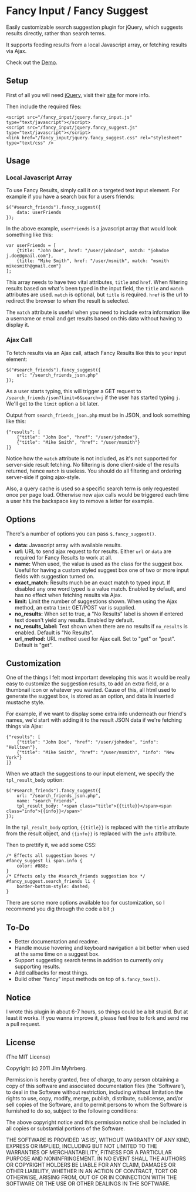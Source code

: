 # Fancy Input / Fancy Suggest

Easily customizable search suggestion plugin for jQuery, which suggests results directly, rather than search terms.

It supports feeding results from a local Javascript array, or fetching results via Ajax.

Check out the [Demo][].

## Setup

First of all you will need [jQuery][], visit their [site][jquery] for more info.

Then include the required files:

    <script src="/fancy_input/jquery.fancy_input.js" type="text/javascript"></script>
	<script src="/fancy_input/jquery.fancy_suggest.js" type="text/javascript"></script>
    <link href="/fancy_input/jquery.fancy_suggest.css" rel="stylesheet" type="text/css" />

## Usage

### Local Javascript Array

To use Fancy Results, simply call it on a targeted text input element. For example if you have a search box for a users friends:

    $("#search_friends").fancy_suggest({
    	data: userFriends
    });

In the above example, `userFriends` is a javascript array that would look something like this:

    var userFriends = [
        {title: "John Doe", href: "/user/johndoe", match: "johndoe j.doe@gmail.com"},
        {title: "Mike Smith", href: "/user/msmith", match: "msmith mikesmith@gmail.com"}
    ];

This array needs to have two vital attributes, `title` and `href`. When filtering results based on what's been typed in the input field, the `title` and `match` attributes are used. `match` is optional, but `title` is required. `href` is the url to redirect the browser to when the result is selected.

The `match` attribute is useful when you need to include extra information like a username or email and get results based on this data without having to display it.

### Ajax Call

To fetch results via an Ajax call, attach Fancy Results like this to your input element:

    $("#search_friends").fancy_suggest({
    	url: "/search_friends_json.php"
    });

As a user starts typing, this will trigger a GET request to `/search_friends/json?limit=6&search=j` if the user has started typing `j`. We'll get to the `limit` option a bit later.

Output from `search_friends_json.php` must be in JSON, and look something like this:

    {"results": [
        {"title": "John Doe", "href": "/user/johndoe"},
        {"title": "Mike Smith", "href": "/user/msmith"}
    ]}

Notice how the `match` attribute is not included, as it's not supported for server-side result fetching. No filtering is done client-side of the results returned, hence `match` is useless. You should do all filtering and ordering server-side if going ajax-style.

Also, a query cache is used so a specific search term is only requested once per page load. Otherwise new ajax calls would be triggered each time a user hits the backspace key to remove a letter for example.

## Options

There's a number of options you can pass `$.fancy_suggest()`.

* **data:** Javascript array with available results.
* **url:** URL to send ajax request to for results. Either `url` or `data` are required for Fancy Results to work at all.
* **name:** When used, the value is used as the class for the suggest box. Useful for having a custom styled suggest box one of two or more input fields with suggestion turned on.
* **exact_match:** Results much be an exact match to typed input. If disabled any one word typed is a value match. Enabled by default, and has no effect when fetching results via Ajax.
* **limit:** Limit the number of suggestions shown. When using the Ajax method, an extra `limit` GET/POST var is supplied.
* **no\_results:** When set to true, a "No Results" label is shown if entered text doesn't yield any results. Enabled by default.
* **no\_results\_label:** Text shown when there are no results if `no_results` is enabled. Default is "No Results".
* **url\_method:** URL method used for Ajax call. Set to "get" or "post". Default is "get".

## Customization

One of the things I felt most important developing this was it would be really easy to customize the suggestion results, to add an extra field, or a thumbnail icon or whatever you wanted. Cause of this, all html used to generate the suggest box, is stored as an option, and data is inserted mustache style.

For example, if we want to display some extra info underneath our friend's names, we'd start with adding it to the result JSON data if we're fetching things via Ajax:

    {"results": [
        {"title": "John Doe", "href": "/user/johndoe", "info": "Helltown"},
        {"title": "Mike Smith", "href": "/user/msmith", "info": "New York"}
    ]}

When we attach the suggestions to our input element, we specify the `tpl_result_body` option:

    $("#search_friends").fancy_suggest({
    	url: "/search_friends_json.php",
    	name: "search_friends",
    	tpl_result_body: '<span class="title">{{title}}</span><span class="info">{{info}}</span>'
    });

In the `tpl_result_body` option, `{{title}}` is replaced with the `title` attribute from the result object, and `{{info}}` is replaced with the `info` attribute.

Then to prettify it, we add some CSS:

    /* Effects all suggestion boxes */
    #fancy_suggest li span.info {
    	color: #888;
    }
    /* Effects only the #search_friends suggestion box */
    #fancy_suggest.search_friends li {
		border-bottom-style: dashed;
	}

There are some more options available too for customization, so I recommend you dig through the code a bit ;)

## To-Do

* Better documentation and readme.
* Handle mouse hovering and keyboard navigation a bit better when used at the same time on a suggest box.
* Support suggesting search terms in addition to currently only supporting results.
* Add callbacks for most things.
* Build other "fancy" input methods on top of `$.fancy_text()`.

## Notice

I wrote this plugin in about 6-7 hours, so things could be a bit stupid. But at least it works. If you wanna improve it, please feel free to fork and send me a pull request.

## License

(The MIT License)

Copyright (c) 2011 Jim Myhrberg.

Permission is hereby granted, free of charge, to any person obtaining
a copy of this software and associated documentation files (the
'Software'), to deal in the Software without restriction, including
without limitation the rights to use, copy, modify, merge, publish,
distribute, sublicense, and/or sell copies of the Software, and to
permit persons to whom the Software is furnished to do so, subject to
the following conditions:

The above copyright notice and this permission notice shall be
included in all copies or substantial portions of the Software.

THE SOFTWARE IS PROVIDED 'AS IS', WITHOUT WARRANTY OF ANY KIND,
EXPRESS OR IMPLIED, INCLUDING BUT NOT LIMITED TO THE WARRANTIES OF
MERCHANTABILITY, FITNESS FOR A PARTICULAR PURPOSE AND NONINFRINGEMENT.
IN NO EVENT SHALL THE AUTHORS OR COPYRIGHT HOLDERS BE LIABLE FOR ANY
CLAIM, DAMAGES OR OTHER LIABILITY, WHETHER IN AN ACTION OF CONTRACT,
TORT OR OTHERWISE, ARISING FROM, OUT OF OR IN CONNECTION WITH THE
SOFTWARE OR THE USE OR OTHER DEALINGS IN THE SOFTWARE.


[jquery]: http://jquery.com/
[demo]: http://files.jimeh.me/projects/fancy_input/demo/fancy_suggest.html

